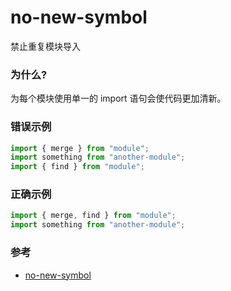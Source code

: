 # no-new-symbol

禁止重复模块导入

### 为什么?

为每个模块使用单一的 import 语句会使代码更加清新。

### 错误示例

```js
import { merge } from "module";
import something from "another-module";
import { find } from "module";
```

### 正确示例

```js
import { merge, find } from "module";
import something from "another-module";
```

### 参考

- [no-new-symbol](https://eslint.org/docs/rules/no-new-symbol)
